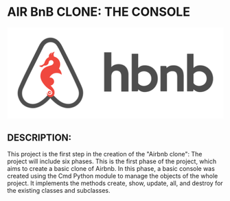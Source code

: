 # AIR BnB CLONE: THE CONSOLE
![logo de mi proyecto](images/hbnb_logo.png)

## DESCRIPTION:

This project is the first step in the creation of the "Airbnb clone":
The project will include six phases. This is the first phase of the project,
which aims to create a basic clone of Airbnb. In this phase, a basic console
was created using the Cmd Python module to manage the objects of the whole
project. It implements the methods create, show, update, all, and destroy for
the existing classes and subclasses.
